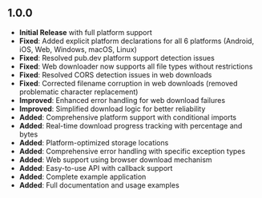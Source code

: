 ## 1.0.0

- **Initial Release** with full platform support
- **Fixed**: Added explicit platform declarations for all 6 platforms (Android, iOS, Web, Windows, macOS, Linux)
- **Fixed**: Resolved pub.dev platform support detection issues
- **Fixed**: Web downloader now supports all file types without restrictions
- **Fixed**: Resolved CORS detection issues in web downloads
- **Fixed**: Corrected filename corruption in web downloads (removed problematic character replacement)
- **Improved**: Enhanced error handling for web download failures
- **Improved**: Simplified download logic for better reliability
- **Added**: Comprehensive platform support with conditional imports
- **Added**: Real-time download progress tracking with percentage and bytes
- **Added**: Platform-optimized storage locations
- **Added**: Comprehensive error handling with specific exception types
- **Added**: Web support using browser download mechanism
- **Added**: Easy-to-use API with callback support
- **Added**: Complete example application
- **Added**: Full documentation and usage examples
